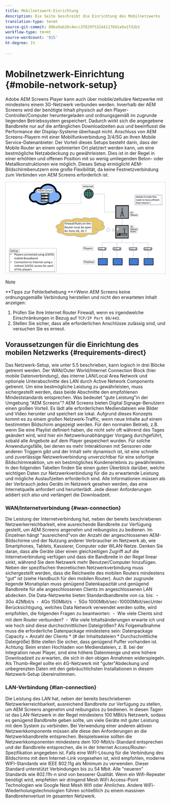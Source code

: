 ```yaml
---
title: Mobilnetzwerk-Einrichtung
description: Die Seite beschreibt die Einrichtung des Mobilnetzwerks
translation-type: tm+mt
source-git-commit: 88ba9ab26c4ecc3f829f53244117041a9a1fd2b3
workflow-type: tm+mt
source-wordcount: '915'
ht-degree: 1%

---
```



# Mobilnetzwerk-Einrichtung {#mobile-network-setup}

Adobe AEM Screens Player kann auch über mobile/zelluläre Netzwerke mit mindestens einem 3G-Netzwerk verbunden werden.
Innerhalb der AEM Screens wird der benötigte Inhalt physisch auf den Player-Controller/Computer heruntergeladen und ordnungsgemäß im zugrunde liegenden Betriebssystem gespeichert. Dadurch wirkt sich die angegebene Bandbreite nur auf die anfänglichen Downloadzeiten aus und beeinflusst die Performance der Display-Systeme überhaupt nicht.
Anschluss von AEM Screens-Playern mit einer Mobilfunkverbindung 3/4/5G an Ihren Mobile Service-Datenanbieter. Der Vorteil dieses Setups besteht darin, dass der Mobile Router an einem optimierten Ort platziert werden kann, um eine bestmögliche Netzabdeckung zu gewährleisten. Dies ist in der Regel in einer erhöhten und offenen Position mit so wenig umliegenden Beton- oder Metallkonstruktionen wie möglich.
Dieses Setup ermöglicht AEM-Bildschirmbenutzern eine große Flexibilität, da keine Festnetzverbindung zum Verbinden von AEM Screens erforderlich ist.


![](/help/using/assets/mobile-network-1.png)

>[!NOTE]
>**Tipps zur Fehlerbehebung **>Wenn AEM Screens keine ordnungsgemäße Verbindung herstellen und nicht den erwarteten Inhalt anzeigen:
>
>1. Prüfen Sie Ihre Internet Router Firewall, wenn es irgendwelche Einschränkungen in Bezug auf `TCP/IP Port 80/443`.
>1. Stellen Sie sicher, dass alle erforderlichen Anschlüsse zulässig sind, und versuchen Sie es erneut.




## Voraussetzungen für die Einrichtung des mobilen Netzwerks {#requirements-direct}

Das Netzwerk-Setup, wie unter 5.5 beschrieben, kann logisch in drei Blöcke getrennt werden. Der WAN/Outer World/Internet Connection Block (hier mobile Datenverbindung), das interne LAN/Local Area Network und optionale Unterabschnitte des LAN durch Active Network Components getrennt.
Um eine bestmögliche Leistung zu gewährleisten, muss sichergestellt werden, dass beide Abschnitte den empfohlenen Mindeststandards entsprechen.
Was bedeutet &quot;gute Leistung&quot;in der Umgebung &quot;AEM Screens&quot;?
AEM Screens bieten Digital Signage-Benutzern einen großen Vorteil. Es lädt alle erforderlichen Mediendateien wie Bilder und Video herunter und speichert sie lokal. Aufgrund dieses Konzepts kommt es zu einem großen Netzwerk-Traffic, wenn neue Inhalte auf einem bestimmten Bildschirm angezeigt werden.
Für den normalen Betrieb, z.B. wenn Sie eine Playlist definiert haben, die nicht sehr oft während des Tages geändert wird, wird hier ein Netzwerkunabhängiger Vorgang durchgeführt, sobald alle Angebote auf dem Player gespeichert wurden.
Für solche Anwendungsfälle, bei denen es mehr Interaktionen mit Sensoren oder anderen Triggern gibt und der Inhalt sehr dynamisch ist, ist eine schnelle und zuverlässige Netzwerkverbindung unverzichtbar für eine sofortige Bildschirmreaktion, um ein bestmögliches Kundenerlebnis zu gewährleisten.
In den folgenden Tabellen finden Sie einen guten Überblick darüber, welche wichtigen Daten zur Netzwerkverbindung für die zu erwartende Leistung und mögliche Auslaufzeiten erforderlich sind.
Alle Informationen müssen als der Verbrauch jedes Geräts im Netzwerk gesehen werden, das eine Internetquelle anfordert und herunterlädt. Jede dieser Anforderungen addiert sich also und verlängert die Downloadzeit.


### WAN/Internetverbindung {#wan-connection}

Die Leistung der Internetverbindung hat, neben der bereits beschriebenen Netzwerkerreichbarkeit, eine ausreichende Bandbreite zur Verfügung gestellt, um AEM Screens angenehm und reibungslos zu bedienen. Im Einzelnen hängt &quot;ausreichend&quot;von der Anzahl der angeschlossenen AEM-Bildschirme und der Nutzung anderer Verbraucher im Netzwerk ab, wie Smartphones, Tablets, Kassierer, Computer oder WLAN-Netze.
Denken Sie daran, dass alle Geräte über einen gleichzeitigen Zugriff auf die Internetverbindung verfügen und dass die Bandbreite in der Regel linear sinkt, während Sie dem Netzwerk mehr Benutzer/Computer hinzufügen.
Neben der spezifischen theoretischen Netzwerkverbindung muss sichergestellt werden, dass die Reichweite des mobilen Routers mindestens &quot;gut&quot; ist (siehe Handbuch für den mobilen Router). Auch der zugrunde liegende Monatsplan muss genügend Datenkapazität und genügend Bandbreite für alle angeschlossenen Clients im angeschlossenen LAN abdecken.
Die Data-Netzwerke bieten Standardbandbreite von ca. bis:
・ 3Go 42Mbit/s ・ 4Go 150Mbit/s ・ 5Go 1000Mbit/sec-10000Mbit/secUnter Berücksichtigung, welches Data Network verwendet werden sollte, wird empfohlen, die folgenden Fragen zu beantworten:
・ Wie viele Clients sind mit dem Router verbunden?
・ Wie viele Inhaltsänderungen erwarte ich und wie hoch sind diese durchschnittlichen Dateigrößen?
Als Folgemaßnahme muss die erforderliche Datenpackage mindestens sein:
Datenpackage Capacity = Anzahl der Clients * (# der Inhaltsdateien * Durchschnittliche Dateigröße) Bitte stellen Sie sicher, dass genügend Puffer vorhanden ist.
Achtung: Beim ersten Hochladen von Mediendateien, z. B. bei der Integration neuer Player, sind eine höhere Datenmenge und eine höhere Downloadzeit zu erwarten, die sich in den obigen Annahmen widerspiegeln.
Als Thumb-Regel sollte ein 4G-Netzwerk mit &quot;guter&quot;Abdeckung und unbegrenzten Daten mit den gebräuchlichsten Installationen in diesem Netzwerk-Setup übereinstimmen.


### LAN-Verbindung {#lan-connection}

Die Leistung des LAN hat, neben der bereits beschriebenen Netzwerkerreichbarkeit, ausreichend Bandbreite zur Verfügung zu stellen, um AEM Screens angenehm und reibungslos zu bedienen. In diesen Tagen ist das LAN-Netzwerk in der Regel mindestens 100 MBit/s Netzwerk, sodass es genügend Bandbreite geben sollte, um viele Geräte mit guter Leistung mit dem System zu verbinden. Bei Verwendung einer anderen aktiven Netzwerkkomponente müssen alle diese den Anforderungen an die Netzwerkbandbreite entsprechen. Beispielsweise sollten die Netzwerkkomponenten mindestens dem 100-Mbit/s-Standard entsprechen und der Bandbreite entsprechen, die in der Internet Access/Router-Spezifikation angegeben ist.
Falls eine WiFI-Lösung für die Verbindung des Bildschirms mit dem Internet-Link vorgesehen ist, wird empfohlen, moderne WIFI-Standards wie IEEE 802.11g als Minimum zu verwenden. Dieser Standard unterstützt Verbindungen bis zu 54 Mbit. Alle &quot;neueren&quot; Standards wie 802.11h-n sind von besserer Qualität. Wenn ein Wifi-Repeater benötigt wird, empfehlen wir dringend Mesh WiFi Access-Point Technologien wie Google Nest Mesh Wifi oder Ähnliches.
Andere WiFi-Wiederholungstechnologien führen schließlich zu einem massiven Bandbreitenverlust im gesamten Netzwerk.
